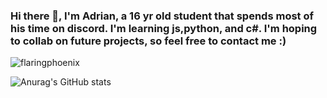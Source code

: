 ### Hi there 👋, I'm Adrian, a 16 yr old student that spends most of his time on discord.                                                                                     I'm learning js,python, and c#.                                                                                                                                                I'm hoping to collab on future projects, so feel free to contact me :)
 
 
 
<p align="top"> <img src="https://komarev.com/ghpvc/?username=xCancazedd&label=Profile%20views&color=0e75b6&style=flat" alt="flaringphoenix" /> </p>
  
 
  
![Anurag's GitHub stats](https://github-readme-stats.vercel.app/api?username=xCancazedd&show_icons=true&theme=midnight-purple)
